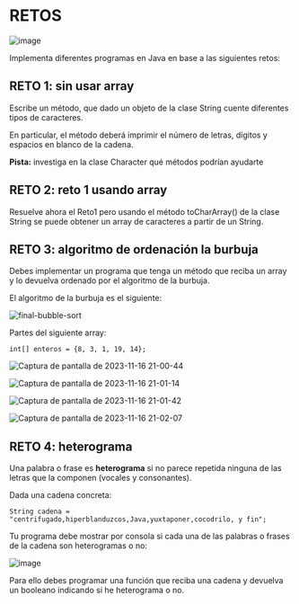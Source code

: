 # RETOS
![image](https://github.com/profeMelola/Programacion-03-2023-24/assets/91023374/31792ba2-4e63-49d6-b91b-0e00f7dd09a6)


Implementa diferentes programas en Java en base a las siguientes retos:

## RETO 1: sin usar array

Escribe un método, que dado un objeto de la clase String cuente diferentes tipos de caracteres. 

En particular, el método deberá imprimir el número de letras, dígitos y espacios en blanco de la cadena.

**Pista:** investiga en la clase Character qué métodos podrían ayudarte

## RETO 2: reto 1 usando array

Resuelve ahora el Reto1 pero usando el método toCharArray() de la clase String se puede obtener un array de caracteres a partir de un String.

## RETO 3: algoritmo de ordenación la burbuja

Debes implementar un programa que tenga un método que reciba un array y lo devuelva ordenado por el algoritmo de la burbuja.

El algoritmo de la burbuja es el siguiente:

![final-bubble-sort](https://github.com/profeMelola/Programacion-04-2023-24/assets/91023374/ada3eb06-8144-48f4-beb4-52e82048f076)

Partes del siguiente array:

```
int[] enteros = {8, 3, 1, 19, 14};
```


![Captura de pantalla de 2023-11-16 21-00-44](https://github.com/profeMelola/Programacion-04-2023-24/assets/91023374/2e8d5c33-3c54-46a8-9acd-da6d32cb0539)

![Captura de pantalla de 2023-11-16 21-01-14](https://github.com/profeMelola/Programacion-04-2023-24/assets/91023374/359bdb69-f4b7-47d6-a81b-2344c9f56731)

![Captura de pantalla de 2023-11-16 21-01-42](https://github.com/profeMelola/Programacion-04-2023-24/assets/91023374/4b164a1a-3705-46f9-b6b5-51cf8d085662)

![Captura de pantalla de 2023-11-16 21-02-07](https://github.com/profeMelola/Programacion-04-2023-24/assets/91023374/dd66c305-b587-4142-9a0e-63a3a668aa4e)

## RETO 4: heterograma 

Una palabra o frase es **heterograma** si no parece repetida ninguna de las letras que la componen (vocales y consonantes).


Dada una cadena concreta:
```
String cadena = "centrifugado,hiperblanduzcos,Java,yuxtaponer,cocodrilo, y fin";
```

Tu programa debe mostrar por consola si cada una de las palabras o frases de la cadena son heterogramas o  no:

![image](https://github.com/profeMelola/Programacion-04-2023-24/assets/91023374/a91846af-09d7-4ca8-8db6-027bc5a19fc1)


Para ello debes programar una función que reciba una cadena y devuelva un booleano indicando si he heterograma o no.


